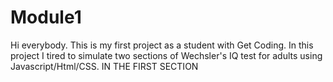 # Module1
Hi everybody.
This is my first project as a student 
with Get Coding.
In this project I tired to simulate two sections of Wechsler's IQ test for adults using Javascript/Html/CSS.
IN THE FIRST SECTION
